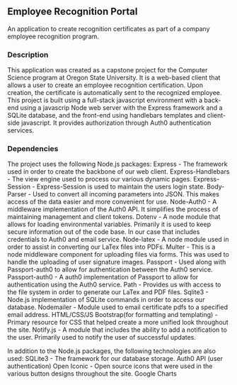 ## Employee Recognition Portal

An application to create recognition certificates as part of a company employee recognition program.

### Description

This application was created as a capstone project for the Computer Science program at Oregon State University.  It is a web-based client that allows a user to create an employee recognition certification. Upon creation, the certificate is automatically sent to the recognized employee. This project is built using a full-stack javascript environment with a back-end using a javascrip Node web server with the Express framework and a SQLite database, and the front-end using handlebars templates and client-side javascript.  It provides authorization through Auth0 authentication services.

### Dependencies
The project uses the following Node.js packages: 
Express - The framework used in order to create the backbone of our web client.
Express-Handlebars - The view engine used to process our various dynamic pages.
Express-Session - Express-Session is used to maintain the users login state.
Body-Parser - Used to convert all incoming parameters into JSON. This makes access of the data easier and more convenient for use.
Node-Auth0 - A middleware implementation of the Auth0 API. It simplifies the process of maintaining management and client tokens.
Dotenv - A node module that allows for loading environmental variables. Primarily it is used to keep secure information out of the code base. In our case that includes credentials to Auth0 and email service.
Node-latex - A node module used in order to assist in converting our LaTex files into PDFs.
Multer - This is a node middleware component for uploading files via forms.  This was used to handle the uploading of user signature images.
Passport - Used along with Passport-auth0 to allow for authentication between the Auth0 service.
Passport-auth0 - A auth0 implementation of Passport to allow for authentication using the Auth0 service.
Path - Provides us with access to the file system in order to generate our LaTex and PDF files.
Sqlite3 - Node.js implementation of SQLite commands in order to access our database.
Nodemailer - Module used to email certificate pdfs to a specified email address.
HTML/CSS/JS
Bootstrap(for formatting and templating) - Primary resource for CSS that helped create a more unified look throughout the site.
Notify.js - A module that includes the ability to add a notification to the user. Primarily used to notify the user of successful updates.

In addition to the Node.js packages, the following technologies are also used: 
SQLite3 - The framework for our database storage.
Auth0 API (user authentication)
Open Iconic - Open source icons that were used in the various button designs throughout the site.
Google Charts

